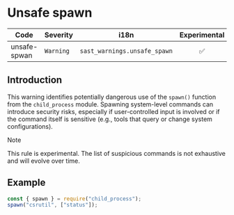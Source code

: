# Unsafe spawn

| Code | Severity | i18n | Experimental |
| --- | --- | --- | :-: |
| unsafe-spwan | `Warning` | `sast_warnings.unsafe_spawn` | ✅ | 

## Introduction

This warning identifies potentially dangerous use of the `spawn()` function from the `child_process` module. 
Spawning system-level commands can introduce security risks, especially if user-controlled input is involved or if the 
command itself is sensitive (e.g., tools that query or change system configurations).

> [!NOTE]
> This rule is experimental. The list of suspicious commands is not exhaustive and will evolve over time.

## Example

```js
const { spawn } = require("child_process");
spawn("csrutil", ["status"]);
```
